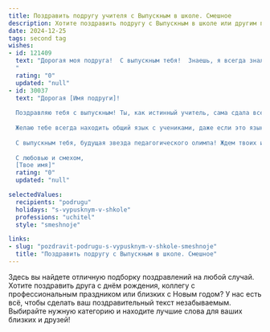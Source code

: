 ```yaml
---
title: Поздравить подругу учителя с Выпускным в школе. Смешное
description: Хотите поздравить подругу с Выпускным в школе или другим праздником? Наш ИИ создаст незабываемое поздравление, а вы обязательно выделитесь среди других.  
date: 2024-12-25
tags: second tag
wishes:
- id: 121409
  text: "Дорогая моя подруга!  С выпускным тебя!  Знаешь, я всегда знала, что ты станешь учителем – настолько ты терпелива (ну, почти всегда!), а твой талант объяснять даже самые сложные вещи на пальцах (и иногда на ногах!) просто поражает.  Пусть твои ученики будут послушными, а каникулы – длинными,  а главное –  пусть зарплата будет такой, чтобы ты могла позволить себе отдыхать не только на даче у бабушки!  Поздравляю с окончанием школы и началом новой, невероятно интересной главы в твоей жизни!
  "
  rating: "0"
  updated: "null"
- id: 30037
  text: "Дорогая [Имя подруги]!
  
  Поздравляю тебя с выпускным! Ты, как истинный учитель, сама сдала все экзамены, и теперь можешь смело ставить \"5\" всем, кто в этом зале! А знаешь, что важнее знаний? Это умение заставить своих учеников внимательно слушать, когда ты рассказываешь о своих школьных приключениях!
  
  Желаю тебе всегда находить общий язык с учениками, даже если это язык смайлов и мемов! Пусть твои уроки будут интересными, как эпопея о героях, а контрольные работы — легкими, как ветер в поле! Пусть вдохновение приходит, как ученики на перемене — кучами и с огромной энергией!
  
  С выпускным тебя, будущая звезда педагогического олимпа! Ждем твоих историй и шедевров, ведь у тебя все впереди!
  
  С любовью и смехом,
  [Твое имя]"
  rating: "0"
  updated: "null"

selectedValues:
  recipients: "podrugu"
  holidays: "s-vypusknym-v-shkole"
  professions: "uchitel"
  style: "smeshnoje"

links:
- slug: "pozdravit-podrugu-s-vypusknym-v-shkole-smeshnoje"
  title: "Поздравить подругу с Выпускным в школе. Смешное"
---
```


Здесь вы найдете отличную подборку поздравлений на любой случай.
Хотите поздравить друга с днём рождения, коллегу с профессиональным праздником или близких с Новым годом? У нас есть всё, чтобы сделать ваш поздравительный текст незабываемым. Выбирайте нужную категорию и находите лучшие слова для ваших близких и друзей!
